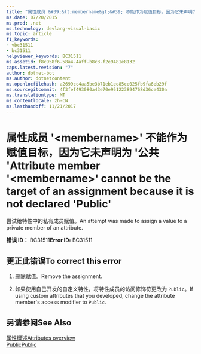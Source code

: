```yaml
---
title: "属性成员 &#39;&lt;membername&gt;&#39; 不能作为赋值目标，因为它未声明为 &#39;公共 &#39;"
ms.date: 07/20/2015
ms.prod: .net
ms.technology: devlang-visual-basic
ms.topic: article
f1_keywords:
- vbc31511
- bc31511
helpviewer_keywords: BC31511
ms.assetid: f8c958f6-58a4-4aff-b8c3-f2e9481e8132
caps.latest.revision: "7"
author: dotnet-bot
ms.author: dotnetcontent
ms.openlocfilehash: a2699cc4aa5be3b71eb1ee85ce025fb9fa6eb29f
ms.sourcegitcommit: 4f3fef493080a43e70e951223894768d36ce430a
ms.translationtype: MT
ms.contentlocale: zh-CN
ms.lasthandoff: 11/21/2017
---
```

# <a name="attribute-member-39ltmembernamegt39-cannot-be-the-target-of-an-assignment-because-it-is-not-declared-39public39"></a><span data-ttu-id="8b958-102">属性成员 &#39;&lt;membername&gt;&#39; 不能作为赋值目标，因为它未声明为 &#39;公共 &#39;</span><span class="sxs-lookup"><span data-stu-id="8b958-102">Attribute member &#39;&lt;membername&gt;&#39; cannot be the target of an assignment because it is not declared &#39;Public&#39;</span></span>
<span data-ttu-id="8b958-103">尝试给特性中的私有成员赋值。</span><span class="sxs-lookup"><span data-stu-id="8b958-103">An attempt was made to assign a value to a private member of an attribute.</span></span>  
  
 <span data-ttu-id="8b958-104">**错误 ID：** BC31511</span><span class="sxs-lookup"><span data-stu-id="8b958-104">**Error ID:** BC31511</span></span>  
  
## <a name="to-correct-this-error"></a><span data-ttu-id="8b958-105">更正此错误</span><span class="sxs-lookup"><span data-stu-id="8b958-105">To correct this error</span></span>  
  
1.  <span data-ttu-id="8b958-106">删除赋值。</span><span class="sxs-lookup"><span data-stu-id="8b958-106">Remove the assignment.</span></span>  
  
2.  <span data-ttu-id="8b958-107">如果使用自己开发的自定义特性，将特性成员的访问修饰符更改为 `Public`。</span><span class="sxs-lookup"><span data-stu-id="8b958-107">If using custom attributes that you developed, change the attribute member's access modifier to `Public`.</span></span>  
  
## <a name="see-also"></a><span data-ttu-id="8b958-108">另请参阅</span><span class="sxs-lookup"><span data-stu-id="8b958-108">See Also</span></span>  
 [<span data-ttu-id="8b958-109">属性概述</span><span class="sxs-lookup"><span data-stu-id="8b958-109">Attributes overview</span></span>](~/docs/visual-basic/programming-guide/concepts/attributes/index.md)  
 [<span data-ttu-id="8b958-110">Public</span><span class="sxs-lookup"><span data-stu-id="8b958-110">Public</span></span>](../../visual-basic/language-reference/modifiers/public.md)

